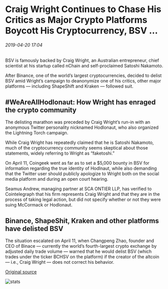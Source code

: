 # Craig Wright Continues to Chase His Critics as Major Crypto Platforms Boycott His Cryptocurrency, BSV ...

###### 2019-04-20 17:04

BSV is famously backed by Craig Wright, an Australian entrepreneur, chief scientist at his startup called nChain and self-proclaimed Satoshi Nakamoto.

After Binance, one of the world’s largest cryptocurrencies, decided to delist BSV amid Wright’s campaign to deanonymize one of his critics, other major platforms — including ShapeShift and Kraken — followed suit.

## \#WeAreAllHodlonaut: How Wright has enraged the crypto community

The delisting marathon was preceded by Craig Wright’s run-in with an anonymous Twitter personality nicknamed Hodlonaut, who also organized the Lightning Torch campaign.

While Craig Wright has repeatedly claimed that he is Satoshi Nakamoto, much of the cryptocurrency community seems skeptical about those statements, widely referring to Wright as “faketoshi.”

On April 11, Coingeek went as far as to set a $5,000 bounty in BSV for information regarding the true identity of Hodlnaut, while also demanding that the Twitter user should publicly apologize to Wright both on the social media platform and during an open court hearing.

Seamus Andrew, managing partner at SCA ONTIER LLP, has verified to Cointelegraph that his firm represents Craig Wright and that they are in the process of taking legal action, but did not specify whether or not they were suing McCormack or Hodlonaut.

## Binance, ShapeShit, Kraken and other platforms have delisted BSV

The situation escalated on April 11, when Changpeng Zhao, founder and CEO of Binace — currently the world’s fourth-largest crypto exchange by adjusted daily trade volume — warned that he would delist BSV (which trades under the ticker BCHSV on the platform) if the creator of the altcoin — i.e., Craig Wright — does not correct his behavior.

[Original source](https://cointelegraph.com/news/craig-wright-continues-to-chase-his-critics-as-major-crypto-platforms-boycott-his-cryptocurrency-bsv)

![stats](https://c.statcounter.com/11760860/0/a89fa40b/1/ "stats")